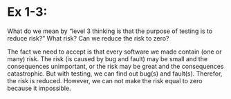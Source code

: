 # Ex 1-3:  #

What do we mean by “level 3 thinking is that the purpose of testing is
to reduce risk?” What risk? Can we reduce the risk to zero?

The fact we need to accept is that every software we made contain (one or many) risk. The risk (is caused by bug and fault) may be small and the consequences unimportant, or the risk may be great and the consequences catastrophic. But with testing, we can find out bug(s) and fault(s). Therefor, the risk is reduced. However, we can not make the risk equal to zero because it impossible.